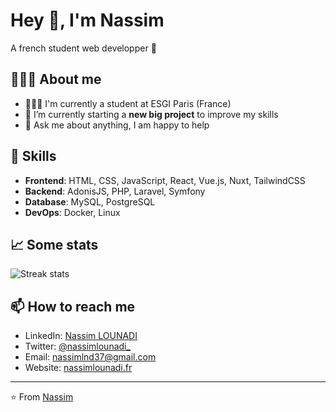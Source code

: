 # Hey 👋, I'm Nassim

A french student web developper 🚀

## 👨🏽‍💻 About me

-   👨🏽‍💻 I'm currently a student at ESGI Paris (France)
-   🌱 I’m currently starting a **new big project** to improve my skills
-   💬 Ask me about anything, I am happy to help

## 🚀 Skills

-   **Frontend**: HTML, CSS, JavaScript, React, Vue.js, Nuxt, TailwindCSS
-   **Backend**: AdonisJS, PHP, Laravel, Symfony
-   **Database**: MySQL, PostgreSQL
-   **DevOps**: Docker, Linux

## 📈 Some stats

![Streak stats](https://nirzak-streak-stats.vercel.app/?user=nassimlnd)

## 📫 How to reach me

-   LinkedIn: [Nassim LOUNADI](https://www.linkedin.com/in/nassimlounadi/)
-   Twitter: [@nassimlounadi\_](https://twitter.com/nassimlounadi_)
-   Email: nassimlnd37@gmail.com
-   Website: [nassimlounadi.fr](https://nassimlounadi.fr)

---

⭐️ From [Nassim](https://nassimlounadi.fr)
